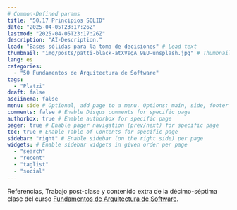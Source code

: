```yaml
---
# Common-Defined params
title: "50.17 Principios SOLID"
date: "2025-04-05T23:17:26Z"
lastmod: "2025-04-05T23:17:26Z"
description: "AI-Description."
lead: "Bases sólidas para la toma de decisiones" # Lead text
thumbnail: "img/posts/patti-black-atXVsgA_9EU-unsplash.jpg" # Thumbnail image
lang: es
categories:
  - "50 Fundamentos de Arquitectura de Software"
tags:
  - "Platzi"
draft: false
asciinema: false
menu: side # Optional, add page to a menu. Options: main, side, footer
comments: false # Enable Disqus comments for specific page
authorbox: true # Enable authorbox for specific page
pager: true # Enable pager navigation (prev/next) for specific page
toc: true # Enable Table of Contents for specific page
sidebar: "right" # Enable sidebar (on the right side) per page
widgets: # Enable sidebar widgets in given order per page
  - "search"
  - "recent"
  - "taglist"
  - "social"
---
```


Referencias, Trabajo post-clase y contenido extra de la décimo-séptima clase del curso [Fundamentos de Arquitectura de Software](https://platzi.com/). 

<!--more-->

